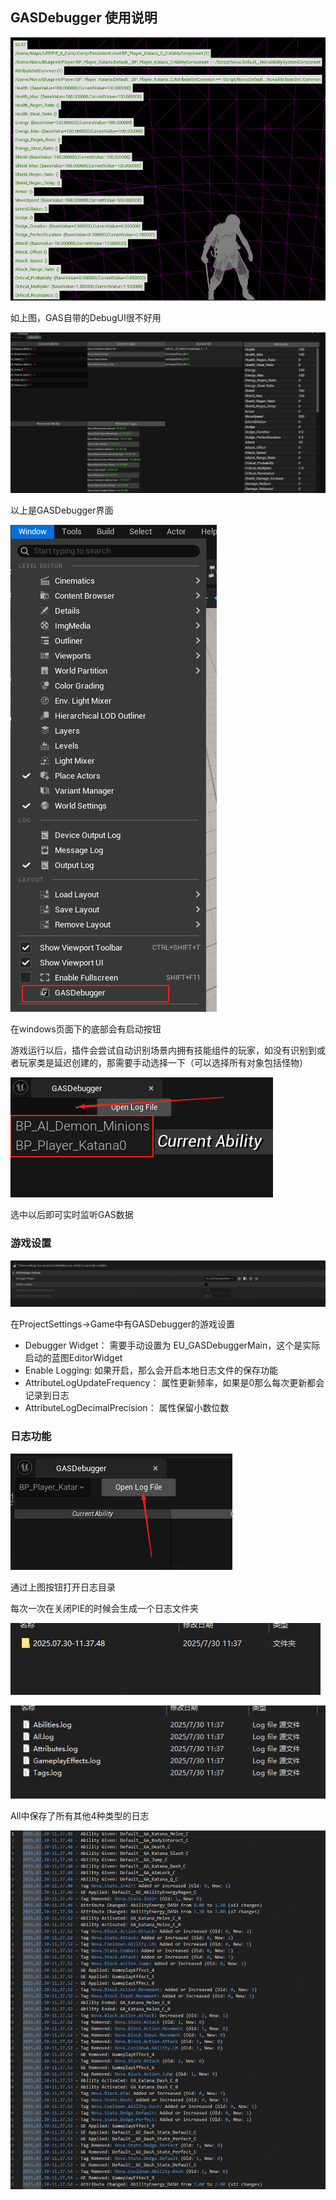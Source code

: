 



## GASDebugger 使用说明

![image-20250730090056559](https://raw.githubusercontent.com/VJien/img/master/imgimage-20250730090056559.png)

如上图，GAS自带的DebugUI很不好用

![image-20250730090631212](https://raw.githubusercontent.com/VJien/img/master/imgimage-20250730090631212.png)

以上是GASDebugger界面



![image-20250730090750687](https://raw.githubusercontent.com/VJien/img/master/imgimage-20250730090750687.png)

在windows页面下的底部会有启动按钮

游戏运行以后，插件会尝试自动识别场景内拥有技能组件的玩家，如没有识别到或者玩家类是延迟创建的，那需要手动选择一下（可以选择所有对象包括怪物）

![image-20250730090958728](https://raw.githubusercontent.com/VJien/img/master/imgimage-20250730090958728.png)

选中以后即可实时监听GAS数据





### 游戏设置

![image-20250730113353230](https://raw.githubusercontent.com/VJien/img/master/imgimage-20250730113353230.png)

在ProjectSettings->Game中有GASDebugger的游戏设置

- Debugger Widget： 需要手动设置为 EU_GASDebuggerMain，这个是实际启动的蓝图EditorWidget
- Enable Logging: 如果开启，那么会开启本地日志文件的保存功能
- AttributeLogUpdateFrequency： 属性更新频率，如果是0那么每次更新都会记录到日志
- AttributeLogDecimalPrecision： 属性保留小数位数





### 日志功能

![image-20250730113824558](https://raw.githubusercontent.com/VJien/img/master/imgimage-20250730113824558.png)



通过上图按钮打开日志目录

每次一次在关闭PIE的时候会生成一个日志文件夹

![image-20250730113920632](https://raw.githubusercontent.com/VJien/img/master/imgimage-20250730113920632.png)

![image-20250730113932477](https://raw.githubusercontent.com/VJien/img/master/imgimage-20250730113932477.png)

All中保存了所有其他4种类型的日志

![image-20250730114009959](https://raw.githubusercontent.com/VJien/img/master/imgimage-20250730114009959.png)

























